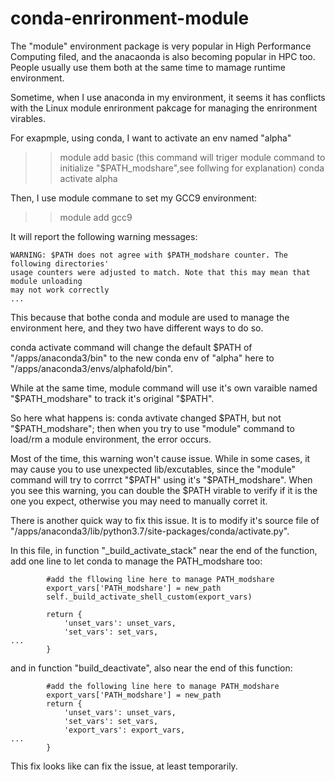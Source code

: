 # conda-enrironment-module

The "module" environment package is very popular in High Performance Computing filed, and the anacaonda is also becoming popular in HPC too. People usually use them both at the same time to mamage runtime environment.

Sometime, when I use anaconda in my environment, it seems it has conflicts with the Linux module enrironment pakcage for managing the enrironment virables.

For exapmple, using conda, I want to activate an env named "alpha"

>> module add basic  (this command will triger module command to initialize "$PATH_modshare",see follwing for explanation)
>> conda activate alpha

Then, I use module commane to set my GCC9 environment:

>>module add gcc9

It will report the following warning messages:

```text
WARNING: $PATH does not agree with $PATH_modshare counter. The following directories' 
usage counters were adjusted to match. Note that this may mean that module unloading 
may not work correctly
...
```
This because that bothe conda and module are used to manage the environment here, and they two have different ways to do so.

conda activate command will change the default $PATH of "/apps/anaconda3/bin" to the new conda env of "alpha" here to "/apps/anaconda3/envs/alphafold/bin".

While at the same time, module command will use it's own varaible named "$PATH_modshare" to track it's original "$PATH".

So here what happens is: conda avtivate changed $PATH, but not "$PATH_modshare"; then when you try to use "module" command to load/rm a module environment, the error occurs.

Most of the time, this warning won't cause issue. While in some cases, it may cause you to use unexpected lib/excutables, since the "module" command will try to corrrct "$PATH" using it's "$PATH_modshare".
When you see this warning, you can double the $PATH virable to verify if it is the one you expect, otherwise you may need to manually corret it.

There is another quick way to fix this issue. It is to modify it's source file of "/apps/anaconda3/lib/python3.7/site-packages/conda/activate.py".

In this file, in function "_build_activate_stack" near the end of the function, add one line to let conda to manage the PATH_modshare too:

```text
        #add the fllowing line here to manage PATH_modshare
        export_vars['PATH_modshare'] = new_path
        self._build_activate_shell_custom(export_vars)

        return {
            'unset_vars': unset_vars,
            'set_vars': set_vars,
...
        }
```

and in function "build_deactivate", also near the end of this function:

```text
        #add the following line here to manage PATH_modshare
        export_vars['PATH_modshare'] = new_path
        return {
            'unset_vars': unset_vars,
            'set_vars': set_vars,
            'export_vars': export_vars,
...
        }
```

This fix looks like can fix the issue, at least temporarily.



